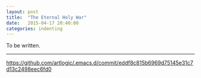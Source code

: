 ```yaml
---
layout: post
title:  "The Eternal Holy War"
date:   2015-04-17 20:40:00
categories: indenting
---
```


To be written.

***

https://github.com/artlogic/.emacs.d/commit/eddf8c815b6969d75145e31c7d13c2498eec6fd0
